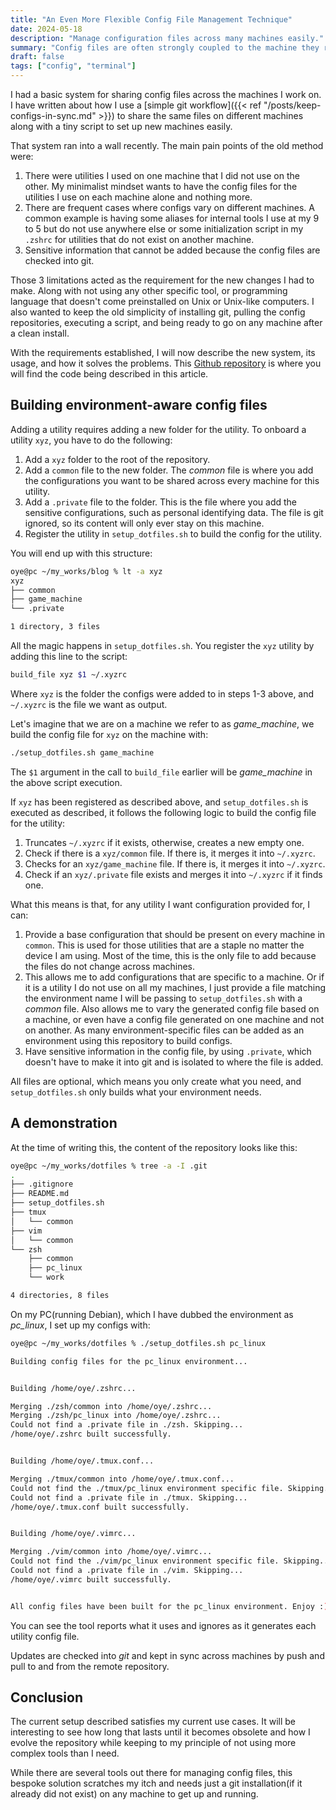 ```yaml
---
title: "An Even More Flexible Config File Management Technique"
date: 2024-05-18
description: "Manage configuration files across many machines easily."
summary: "Config files are often strongly coupled to the machine they reside on. This creates a need to have the configuration setup vary from machine to machine. I will be writing about how I have revamped my config workflow to accommodate this specific need."
draft: false
tags: ["config", "terminal"]
---
```


I had a basic system for sharing config files across the machines I work on. I have written about how I use a [simple git workflow]({{< ref "/posts/keep-configs-in-sync.md" >}}) to share the same files on different machines along with a tiny script to set up new machines easily.

That system ran into a wall recently. The main pain points of the old method were:
1. There were utilities I used on one machine that I did not use on the other. My minimalist mindset wants to have the config files for the utilities I use on each machine alone and nothing more.
2. There are frequent cases where configs vary on different machines. A common example is having some aliases for internal tools I use at my 9 to 5 but do not use anywhere else or some initialization script in my `.zshrc` for utilities that do not exist on another machine.
3. Sensitive information that cannot be added because the config files are checked into git.

Those 3 limitations acted as the requirement for the new changes I had to make. Along with not using any other specific tool, or programming language that doesn't come preinstalled on Unix or Unix-like computers. I also wanted to keep the old simplicity of installing git, pulling the config repositories, executing a script, and being ready to go on any machine after a clean install.

With the requirements established, I will now describe the new system, its usage, and how it solves the problems. This [Github repository](https://github.com/Oyekunle-Mark/dotfiles) is where you will find the code being described in this article.

## Building environment-aware config files

Adding a utility requires adding a new folder for the utility. To onboard a utility `xyz`, you have to do the following:
1. Add a `xyz` folder to the root of the repository.
2. Add a `common` file to the new folder. The *common* file is where you add the configurations you want to be shared across every machine for this utility.
3. Add a `.private` file to the folder. This is the file where you add the sensitive configurations, such as personal identifying data. The file is git ignored, so its content will only ever stay on this machine.
4. Register the utility in `setup_dotfiles.sh` to build the config for the utility.

You will end up with this structure:

```sh
oye@pc ~/my_works/blog % lt -a xyz
xyz
├── common
├── game_machine
└── .private

1 directory, 3 files
```

All the magic happens in `setup_dotfiles.sh`. You register the `xyz` utility by adding this line to the script:

```sh
build_file xyz $1 ~/.xyzrc
```

Where `xyz` is the folder the configs were added to in steps 1-3 above, and `~/.xyzrc` is the file we want as output.

Let's imagine that we are on a machine we refer to as *game_machine*, we build the config file for `xyz` on the machine with:

```sh
./setup_dotfiles.sh game_machine
```

The `$1` argument in the call to `build_file` earlier will be *game_machine* in the above script execution.

If `xyz` has been registered as described above, and `setup_dotfiles.sh` is executed as described, it follows the following logic to build the config file for the utility:
1. Truncates `~/.xyzrc` if it exists, otherwise, creates a new empty one.
2. Check if there is a `xyz/common` file. If there is, it merges it into `~/.xyzrc`. 
3. Checks for an `xyz/game_machine` file. If there is, it merges it into `~/.xyzrc`.
4. Check if an `xyz/.private` file exists and merges it into `~/.xyzrc` if it finds one.

What this means is that, for any utility I want configuration provided for, I can:
1. Provide a base configuration that should be present on every machine in `common`. This is used for those utilities that are a staple no matter the device I am using. Most of the time, this is the only file to add because the files do not change across machines.
2. This allows me to add configurations that are specific to a machine. Or if it is a utility I do not use on all my machines, I just provide a file matching the environment name I will be passing to `setup_dotfiles.sh` with a *common* file. Also allows me to vary the generated config file based on a machine, or even have a config file generated on one machine and not on another. As many environment-specific files can be added as an environment using this repository to build configs.
3. Have sensitive information in the config file, by using `.private`, which doesn't have to make it into git and is isolated to where the file is added.

All files are optional, which means you only create what you need, and `setup_dotfiles.sh` only builds what your environment needs.

## A demonstration

At the time of writing this, the content of the repository looks like this:

```sh
oye@pc ~/my_works/dotfiles % tree -a -I .git
.
├── .gitignore
├── README.md
├── setup_dotfiles.sh
├── tmux
│   └── common
├── vim
│   └── common
└── zsh
    ├── common
    ├── pc_linux
    └── work

4 directories, 8 files
```

On my PC(running Debian), which I have dubbed the environment as *pc_linux*, I set up my configs with:

```sh
oye@pc ~/my_works/dotfiles % ./setup_dotfiles.sh pc_linux

Building config files for the pc_linux environment...


Building /home/oye/.zshrc...

Merging ./zsh/common into /home/oye/.zshrc...
Merging ./zsh/pc_linux into /home/oye/.zshrc...
Could not find a .private file in ./zsh. Skipping...
/home/oye/.zshrc built successfully.


Building /home/oye/.tmux.conf...

Merging ./tmux/common into /home/oye/.tmux.conf...
Could not find the ./tmux/pc_linux environment specific file. Skipping...
Could not find a .private file in ./tmux. Skipping...
/home/oye/.tmux.conf built successfully.


Building /home/oye/.vimrc...

Merging ./vim/common into /home/oye/.vimrc...
Could not find the ./vim/pc_linux environment specific file. Skipping...
Could not find a .private file in ./vim. Skipping...
/home/oye/.vimrc built successfully.


All config files have been built for the pc_linux environment. Enjoy :)
```

You can see the tool reports what it uses and ignores as it generates each utility config file.

Updates are checked into *git* and kept in sync across machines by push and pull to and from the remote repository.

## Conclusion

The current setup described satisfies my current use cases. It will be interesting to see how long that lasts until it becomes obsolete and how I evolve the repository while keeping to my principle of not using more complex tools than I need.

While there are several tools out there for managing config files, this bespoke solution scratches my itch and needs just a git installation(if it already did not exist) on any machine to get up and running.
